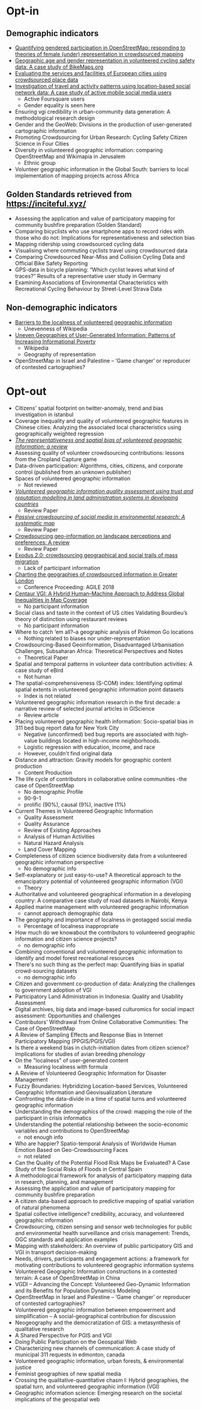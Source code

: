 # Opt-in
## Demographic indicators
* [Quantifying gendered participation in OpenStreetMap: responding to theories of female (under) representation in crowdsourced mapping](https://link.springer.com/article/10.1007/s10708-019-10035-z)
* [Geographic age and gender representation in volunteered cycling safety data: A case study of BikeMaps.org](https://www.sciencedirect.com/science/article/pii/S0143622817300929#bib25)
* [Evaluating the services and facilities of European cities using crowdsourced place data](https://journals.sagepub.com/doi/full/10.1177/0265813516686070)
* [Investigation of travel and activity patterns using location-based social network data: A case study of active mobile social media users](https://www.mdpi.com/2220-9964/4/3/1512/htm)
    * Active Foursquare users
    * Gender equality is seen here
* Ensuring vgi credibility in urban-community data generation: A methodological research design
* Gender and the GeoWeb: Divisions in the production of user-generated cartographic information
* Promoting Crowdsourcing for Urban Research: Cycling Safety Citizen Science in Four Cities
* Diversity in volunteered geographic information: comparing OpenStreetMap and Wikimapia in Jerusalem
    * Ethnic group
* Volunteer geographic information in the Global South: barriers to local implementation of mapping projects across Africa

## Golden Standards retrieved from https://inciteful.xyz/
* Assessing the application and value of participatory mapping for community bushfire preparation (Golden Standard)
* Comparing bicyclists who use smartphone apps to record rides with those who do not: Implications for representativeness and selection bias
* Mapping ridership using crowdsourced cycling data
* Visualising where commuting cyclists travel using crowdsourced data
* Comparing Crowdsourced Near-Miss and Collision Cycling Data and Official Bike Safety Reporting
* GPS-data in bicycle planning: “Which cyclist leaves what kind of traces?” Results of a representative user study in Germany
* Examining Associations of Environmental Characteristics with Recreational Cycling Behaviour by Street-Level Strava Data




## Non-demographic indicators
* [Barriers to the localness of volunteered geographic information](https://dl.acm.org/doi/10.1145/2702123.2702170)
    * Unevenness of Wikipedia
* [Uneven Geographies of User-Generated Information: Patterns of Increasing Informational Poverty](https://www.tandfonline.com/doi/full/10.1080/00045608.2014.910087)
    * Wikipedia
    * Geography of representation
* OpenStreetMap in Israel and Palestine – ‘Game changer’ or reproducer of contested cartographies?




# Opt-out
* Citizens' spatial footprint on twitter-anomaly, trend and bias investigation in istanbul
* Coverage inequality and quality of volunteered geographic features in Chinese cities: Analyzing the associated local characteristics using geographically weighted regression
* [*The representativeness and spatial bias of volunteered geographic information: a review*](https://www.tandfonline.com/doi/full/10.1080/19475683.2018.1501607)
* Assessing quality of volunteer crowdsourcing contributions: lessons from the Cropland Capture game
* Data-driven participation: Algorithms, cities, citizens, and corporate control (published from an unknown publisher)
* Spaces of volunteered geographic information
    * Not reviewed
* [*Volunteered geographic information quality assessment using trust and reputation modelling in land administration systems in developing countries*](https://www.tandfonline.com/doi/abs/10.1080/13658816.2017.1409353?journalCode=tgis20)
    * Review Paper
* [*Passive crowdsourcing of social media in environmental research: A systematic map*](https://www.sciencedirect.com/science/article/pii/S0959378018309920)
    * Review Paper
* [Crowdsourcing geo-information on landscape perceptions and preferences: A review](https://www.sciencedirect.com/science/article/pii/S0169204619300143)
    * Review Paper
* [Exodus 2.0: crowdsourcing geographical and social trails of mass migration](https://link.springer.com/article/10.1007/s10109-018-0278-1)
    * Lack of participant information
* [Charting the geographies of crowdsourced information in Greater London](https://link.springer.com/chapter/10.1007/978-3-319-78208-9_8)
    * Conference Proceeding: AGILE 2018
* [Centaur VGI: A Hybrid Human–Machine Approach to Address Global Inequalities in Map Coverage](https://www.tandfonline.com/doi/full/10.1080/24694452.2020.1768822)
    * No participant information
* Social class and taste in the context of US cities Validating Bourdieu’s theory of distinction using restaurant reviews
    * No participant information
* Where to catch ‘em all?–a geographic analysis of Pokémon Go locations
    * Nothing related to biases nor under-representation
* Crowdsourcing-Based Geoinformation, Disadvantaged Urbanisation Challenges, Subsaharan Africa: Theoretical Perspectives and Notes
    * Theoretical Paper
* Spatial and temporal patterns in volunteer data contribution activities: A case study of eBird
    * Not human
* The spatial-comprehensiveness (S-COM) index: Identifying optimal spatial extents in volunteered geographic information point datasets
    * Index is not related
* Volunteered geographic information research in the first decade: a narrative review of selected journal articles in GIScience
    * Review article
* Placing volunteered geographic health information: Socio-spatial bias in 311 bed bug report data for New York City
    * Negative (unconfirmed) bed bug reports are associated with high-value buildings located in high-income neighborhoods.
    * Logistic regression with education, income, and race
    * However, couldn't find original data
* Distance and attraction: Gravity models for geographic content production
    * Content Production
* The life cycle of contributors in collaborative online communities -the case of OpenStreetMap
    * No demographic Profile
    * 90-9-1
    * prolific (90%), causal (9%), inactive (1%)
* Current Themes in Volunteered Geographic Information
    * Quality Assessment
    * Quality Assurance	
    * Review of Existing Approaches	
    * Analysis of Human Activities	
    * Natural Hazard Analysis	
    * Land Cover Mapping
* Completeness of citizen science biodiversity data from a volunteered geographic information perspective
    * No demographic info
* Self-explanatory or just easy-to-use? A theoretical approach to the emancipatory potential of volunteered geographic information (VGI)
    * Theory
* Authoritative and volunteered geographical information in a developing country: A comparative case study of road datasets in Nairobi, Kenya
* Applied marine management with volunteered geographic information
    * cannot approach demographic data
* The geography and importance of localness in geotagged social media
    * Percentage of localness inappropriate
* How much do we knowabout the contributors to volunteered geographic information and citizen science projects?
    * no demographic info
* Combining conventional and volunteered geographic information to identify and model forest recreational resources
* There's no such thing as the perfect map: Quantifying bias in spatial crowd-sourcing datasets
    * no demographic info
* Citizen and government co-production of data: Analyzing the challenges to government adoption of VGI
* Participatory Land Administration in Indonesia: Quality and Usability Assessment
* Digital archives, big data and image-based culturomics for social impact assessment: Opportunities and challenges
* Contributors' Withdrawal from Online Collaborative Communities: The Case of OpenStreetMap
* A Review of Sampling Effects and Response Bias in Internet Participatory Mapping (PPGIS/PGIS/VGI)
* Is there a weekend bias in clutch-initiation dates from citizen science? Implications for studies of avian breeding phenology
* On the "localness" of user-generated content
    * Measuring localness with formula
* A Review of Volunteered Geographic Information for Disaster Management
* Fuzzy Boundaries: Hybridizing Location-based Services, Volunteered Geographic Information and Geovisualization Literature
* Confronting the data-divide in a time of spatial turns and volunteered geographic information
* Understanding the demographics of the crowd: mapping the role of the participant in crisis informatics
* Understanding the potential relationship between the socio-economic variables and contributions to OpenStreetMap
    * not enough info
* Who are happier? Spatio-temporal Analysis of Worldwide Human Emotion Based on Geo-Crowdsourcing Faces
    * not related
* Can the Quality of the Potential Flood Risk Maps be Evaluated? A Case Study of the Social Risks of Floods in Central Spain
* A methodological framework for analysis of participatory mapping data in research, planning, and management
* Assessing the application and value of participatory mapping for community bushfire preparation
* A citizen data-based approach to predictive mapping of spatial variation of natural phenomena
* Spatial collective intelligence? credibility, accuracy, and volunteered geographic information
* Crowdsourcing, citizen sensing and sensor web technologies for public and environmental health surveillance and crisis management: Trends, OGC standards and application examples
* Mapping with stakeholders: An overview of public participatory GIS and VGI in transport decision-making
* Needs, drivers, participants and engagement actions: a framework for motivating contributions to volunteered geographic information systems
* Volunteered Geographic Information constructions in a contested terrain: A case of OpenStreetMap in China
* VGDI – Advancing the Concept: Volunteered Geo-Dynamic Information and its Benefits for Population Dynamics Modeling
* OpenStreetMap in Israel and Palestine – ‘Game changer’ or reproducer of contested cartographies?
* Volunteered geographic information between empowerment and simplification – A social-geographical contribution for discussion
* Neogeography and the democratization of GIS: a metasynthesis of qualitative research
* A Shared Perspective for PGIS and VGI
* Doing Public Participation on the Geospatial Web
* Characterizing new channels of communication: A case study of municipal 311 requests in edmonton, canada
* Volunteered geographic information, urban forests, & environmental justice
* Feminist geographies of new spatial media
* Crossing the qualitative-quantitative chasm I: Hybrid geographies, the spatial turn, and volunteered geographic information (VGI)
* Geographic information science: Emerging research on the societal implications of the geospatial web






